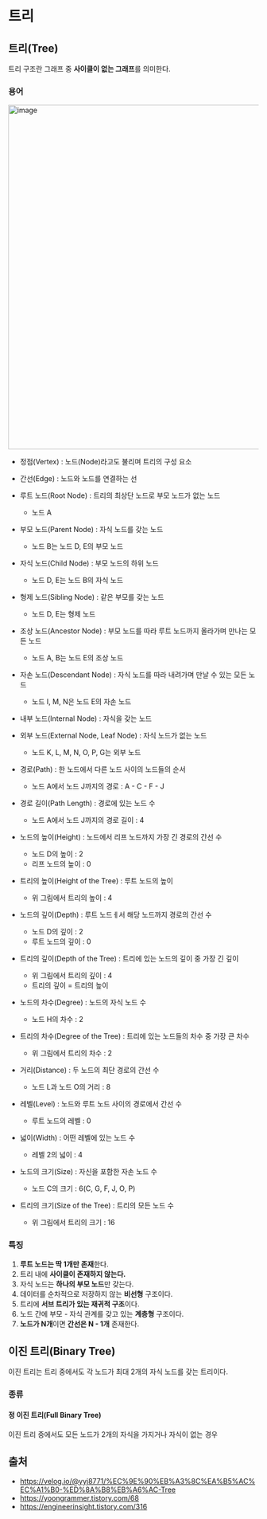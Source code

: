 # 트리
## 트리(Tree)
트리 구조란 그래프 중 **사이클이 없는 그래프**를 의미한다.

### 용어

<img width="692" alt="image" src="https://github.com/user-attachments/assets/8a810a85-d6a2-49bb-93cf-6ab36cf0e752" />

- 정점(Vertex) : 노드(Node)라고도 불리며 트리의 구성 요소
- 간선(Edge) : 노드와 노드를 연결하는 선
- 루트 노드(Root Node) : 트리의 최상단 노드로 부모 노드가 없는 노드
  - 노드 A
 
- 부모 노드(Parent Node) : 자식 노드를 갖는 노드
  - 노드 B는 노드 D, E의 부모 노드
 
- 자식 노드(Child Node) : 부모 노드의 하위 노드
  - 노드 D, E는 노드 B의 자식 노드
 
- 형제 노드(Sibling Node) : 같은 부모를 갖는 노드
  - 노드 D, E는 형제 노드
 
- 조상 노드(Ancestor Node) : 부모 노드를 따라 루트 노드까지 올라가며 만나는 모든 노드
  - 노드 A, B는 노드 E의 조상 노드
 
- 자손 노드(Descendant Node) : 자식 노드를 따라 내려가며 만날 수 있는 모든 노드
  - 노드 I, M, N은 노드 E의 자손 노드
 
- 내부 노드(Internal Node) : 자식을 갖는 노드
- 외부 노드(External Node, Leaf Node) : 자식 노드가 없는 노드
  - 노드 K, L, M, N, O, P, G는 외부 노드
 
- 경로(Path) : 한 노드에서 다른 노드 사이의 노드들의 순서
  - 노드 A에서 노드 J까지의 경로 : A - C - F - J
 
- 경로 길이(Path Length) : 경로에 있는 노드 수
  - 노드 A에서 노드 J까지의 경로 길이 : 4
 
- 노드의 높이(Height) : 노드에서 리프 노드까지 가장 긴 경로의 간선 수
  - 노드 D의 높이 : 2
  - 리프 노드의 높이 : 0
 
- 트리의 높이(Height of the Tree) : 루트 노드의 높이
  - 위 그림에서 트리의 높이 : 4
 
- 노드의 깊이(Depth) : 루트 노드ㅔ서 해당 노드까지 경로의 간선 수
  - 노드 D의 깊이 : 2
  - 루트 노드의 깊이 : 0
 
- 트리의 깊이(Depth of the Tree) : 트리에 있는 노드의 깊이 중 가장 긴 깊이
  - 위 그림에서 트리의 깊이 : 4
  - 트리의 깊이 = 트리의 높이
 
- 노드의 차수(Degree) : 노드의 자식 노드 수
  - 노드 H의 차수 : 2
 
- 트리의 차수(Degree of the Tree) : 트리에 있는 노드들의 차수 중 가장 큰 차수
  - 위 그림에서 트리의 차수 : 2
 
- 거리(Distance) : 두 노드의 최단 경로의 간선 수
  - 노드 L과 노드 O의 거리 : 8
 
- 레벨(Level) : 노드와 루트 노드 사이의 경로에서 간선 수
  - 루트 노드의 레벨 : 0
 
- 넓이(Width) : 어떤 레벨에 있는 노드 수
  - 레벨 2의 넓이 : 4
 
- 노드의 크기(Size) : 자신을 포함한 자손 노드 수
  - 노드 C의 크기 : 6(C, G, F, J, O, P)
 
- 트리의 크기(Size of the Tree) : 트리의 모든 노드 수
  - 위 그림에서 트리의 크기 : 16
### 특징

1. **루트 노드는 딱 1개만 존재**한다.
2. 트리 내에 **사이클이 존재하지 않는다.**
3. 자식 노드는 **하나의 부모 노드**만 갖는다.
4. 데이터를 순차적으로 저장하지 않는 **비선형** 구조이다.
5. 트리에 **서브 트리가 있는 재귀적 구조**이다.
6. 노드 간에 부모 - 자식 관계를 갖고 있는 **계층형** 구조이다.
7. **노드가 N개**이면 **간선은 N - 1개** 존재한다.

## 이진 트리(Binary Tree)
이진 트리는 트리 중에서도 각 노드가 최대 2개의 자식 노드를 갖는 트리이다.

### 종류
#### 정 이진 트리(Full Binary Tree)
이진 트리 중에서도 모든 노드가 2개의 자식을 가지거나 자식이 없는 경우

## 출처
- https://velog.io/@yyj8771/%EC%9E%90%EB%A3%8C%EA%B5%AC%EC%A1%B0-%ED%8A%B8%EB%A6%AC-Tree
- https://yoongrammer.tistory.com/68
- https://engineerinsight.tistory.com/316
